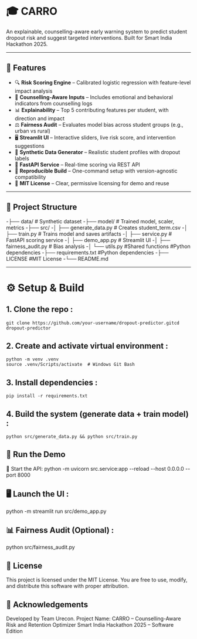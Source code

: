 # 🎓 CARRO 

An explainable, counselling-aware early warning system to predict student dropout risk and suggest targeted interventions. Built for Smart India Hackathon 2025.

---

## 🚀 Features

- 🔍 **Risk Scoring Engine** – Calibrated logistic regression with feature-level impact analysis
- 🧠 **Counselling-Aware Inputs** – Includes emotional and behavioral indicators from counselling logs
- 📊 **Explainability** – Top 5 contributing features per student, with direction and impact
- ⚖️ **Fairness Audit** – Evaluates model bias across student groups (e.g., urban vs rural)
- 🖥️ **Streamlit UI** – Interactive sliders, live risk score, and intervention suggestions
- 🧪 **Synthetic Data Generator** – Realistic student profiles with dropout labels
- 🔌 **FastAPI Service** – Real-time scoring via REST API
- 🧰 **Reproducible Build** – One-command setup with version-agnostic compatibility
- 📜 **MIT License** – Clear, permissive licensing for demo and reuse

---

## 📂 Project Structure 
-├── data/ # Synthetic dataset 
-├── model/ # Trained model, scaler, metrics 
-├── src/ 
-│ ├── generate_data.py # Creates student_term.csv 
-│ ├── train.py # Trains model and saves artifacts 
-│ ├── service.py # FastAPI scoring service 
-│ ├── demo_app.py # Streamlit UI 
-│ ├── fairness_audit.py # Bias analysis
-│  └── utils.py  #Shared functions #Python dependencies
-├── requirements.txt  #Python dependencies
-├── LICENSE  #MIT License
-└── README.md 


---
 # ⚙️ Setup & Build
## 1. Clone the repo :
    
    git clone https://github.com/your-username/dropout-predictor.gitcd dropout-predictor
   
## 2. Create and activate virtual environment :
    python -m venv .venv
    source .venv/Scripts/activate  # Windows Git Bash

## 3. Install dependencies :
    pip install -r requirements.txt

## 4. Build the system (generate data + train model) :
    python src/generate_data.py && python src/train.py


## 🧪 Run the Demo
🔌 Start the API:
 python -m uvicorn src.service:app --reload --host 0.0.0.0 --port 8000


## 🖥️ Launch the UI : 
 python -m streamlit run src/demo_app.py


 ## 📊 Fairness Audit (Optional) :
 python src/fairness_audit.py


## 📜 License
 This project is licensed under the MIT License. You are free to use, modify, and distribute this software with proper attribution.



## 🙌 Acknowledgements
Developed by Team Urecon.
Project Name: CARRO – Counselling-Aware Risk and Retention Optimizer
Smart India Hackathon 2025 – Software Edition
